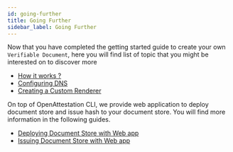 ```yaml
---
id: going-further
title: Going Further
sidebar_label: Going Further
---
```


Now that you have completed the getting started guide to create your own `Verifiable Document`, here you will find list of topic that you might be interested on to discover more

- [How it works ?](/docs/advanced/how-does-it-work)
- [Configuring DNS](/docs/advanced/configuring-dns)
- [Creating a Custom Renderer](/docs/advanced/custom-renderer)

On top of OpenAttestation CLI, we provide web application to deploy document store and issue hash to your document store. You will find more information in the following guides.

- [Deploying Document Store with Web app](/docs/appendix/document-store-webapp)
- [Issuing Document Store with Web app](/docs/appendix/issuing-webapp)
